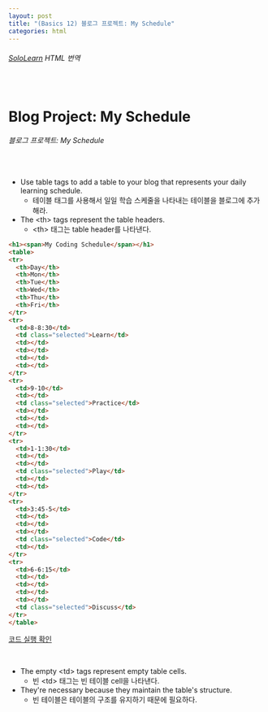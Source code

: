 ```yaml
---
layout: post
title: "(Basics 12) 블로그 프로젝트: My Schedule"
categories: html
---
```


###### [SoloLearn](https://www.sololearn.com/) HTML 번역

<br>

# Blog Project: My Schedule

###### 블로그 프로젝트: My Schedule

<br>

- Use table tags to add a table to your blog that represents your daily learning schedule.
  - 테이블 태그를 사용해서 일일 학습 스케줄을 나타내는 테이블을 블로그에 추가해라.
- The \<th> tags represent the table headers.
  - \<th> 태그는 table header를 나타낸다.

```html
<h1><span>My Coding Schedule</span></h1>
<table>
<tr>
  <th>Day</th>
  <th>Mon</th>
  <th>Tue</th>
  <th>Wed</th>
  <th>Thu</th>
  <th>Fri</th>
</tr>
<tr>
  <td>8-8:30</td>
  <td class="selected">Learn</td>
  <td></td>
  <td></td>
  <td></td>
  <td></td>
</tr>
<tr>
  <td>9-10</td>
  <td></td>
  <td class="selected">Practice</td>
  <td></td>
  <td></td>
  <td></td>
</tr>
<tr>
  <td>1-1:30</td>
  <td></td>
  <td></td>
  <td class="selected">Play</td>
  <td></td>
  <td></td>
</tr>
<tr>
  <td>3:45-5</td>
  <td></td>
  <td></td>
  <td></td>
  <td class="selected">Code</td>
  <td></td>
</tr>
<tr>
  <td>6-6:15</td>
  <td></td>
  <td></td>
  <td></td>
  <td></td>
  <td class="selected">Discuss</td>
</tr>
</table>
```

[코드 실행 확인](https://code.sololearn.com/1148/#html)

<br>

- The empty \<td> tags represent empty table cells.
  - 빈 \<td> 태그는 빈 테이블 cell을 나타낸다.
- They're necessary because they maintain the table's structure.
  - 빈 테이블은 테이블의 구조를 유지하기 때문에 필요하다.

<br>